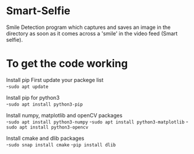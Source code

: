 # Smart-Selfie

Smile Detection program which captures and saves an image in the directory as soon as it comes across a 'smile' in the video feed (Smart selfie). 


# To get the code working 

Install pip
First update your packege list<br>
-`sudo apt update`

Install pip for python3<br>
-`sudo apt install python3-pip`

Install numpy, matplotlib and openCV packages<br>
-`sudo apt install python3-numpy`
-`sudo apt install python3-matplotlib`
-`sudo apt install python3-opencv`

Install cmake and dlib packages<br>
-`sudo snap install cmake`
-`pip install dlib`

